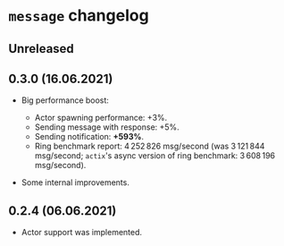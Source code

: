 # `message` changelog

## Unreleased

## 0.3.0 (16.06.2021)

- Big performance boost:
  - Actor spawning performance: +3%.
  - Sending message with response: +5%.
  - Sending notification: **+593%**.
  - Ring benchmark report: 4 252 826 msg/second (was 3 121 844 msg/second; `actix`'s
    async version of ring benchmark: 3 608 196 msg/second).

- Some internal improvements.

## 0.2.4 (06.06.2021)

- Actor support was implemented.
